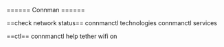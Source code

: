 ====== Connman ======

==check network status==
  connmanctl technologies
  connmanctl services
  
==ctl==
  connmanctl
    help
    tether wifi on